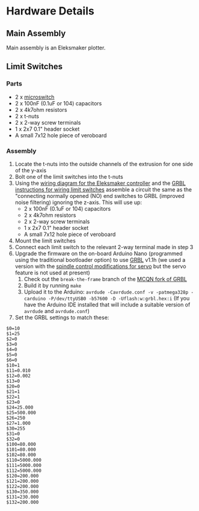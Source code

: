 # Hardware Details

## Main Assembly

Main assembly is an Eleksmaker plotter.

## Limit Switches

### Parts

* 2 x [microswitch](https://uk.rs-online.com/web/p/microswitches/0515690/)
* 2 x 100nF (0.1uF or 104) capacitors
* 2 x 4k7ohm resistors
* 2 x t-nuts
* 2 x 2-way screw terminals
* 1 x 2x7 0.1" header socket
* A small 7x12 hole piece of veroboard

### Assembly

1. Locate the t-nuts into the outside channels of the extrusion for one side of the y-axis
1. Bolt one of the limit switches into the t-nuts
1. Using the [wiring diagram for the Eleksmaker controller](http://eleksmakeross.oss-ap-southeast-1.aliyuncs.com/forum/39ad14ec-7469-424e-b0c8-6d4a160299d2.png) and the [GRBL instructions for wiring limit switches](https://github.com/gnea/grbl/wiki/Wiring-Limit-Switches) assemble a circuit the same as the "connecting normally opened (NO) end switches to GRBL (improved noise filtering) ignoring the z-axis.  This will use up:
   * 2 x 100nF (0.1uF or 104) capacitors
   * 2 x 4k7ohm resistors
   * 2 x 2-way screw terminals
   * 1 x 2x7 0.1" header socket
   * A small 7x12 hole piece of veroboard
1. Mount the limit switches
1. Connect each limit switch to the relevant 2-way terminal made in step 3
1. Upgrade the firmware on the on-board Arduino Nano (programmed using the traditional bootloader option) to use [GRBL](https://github.com/gnea/grbl) v1.1h (we used a version with the [spindle control modifications for servo](https://github.com/DWiskow/grbl1-1g-Servo) but the servo feature is not used at present)
   1. Check out the `break-the-frame` branch of the [MCQN fork of GRBL](https://github.com/mcqn/grbl/tree/break-the-frame)
   1. Build it by running `make`
   1. Upload it to the Arduino: `avrdude -Cavrdude.conf -v -patmega328p -carduino -P/dev/ttyUSB0 -b57600 -D -Uflash:w:grbl.hex:i` (If you have the Arduino IDE installed that will include a suitable version of `avrdude` and `avrdude.conf`)
1. Set the GRBL settings to match these:
```
$0=10
$1=25
$2=0
$3=0
$4=0
$5=0
$6=0
$10=1
$11=0.010
$12=0.002
$13=0
$20=0
$21=1
$22=1
$23=0
$24=25.000
$25=500.000
$26=250
$27=1.000
$30=255
$31=0
$32=0
$100=80.000
$101=80.000
$102=80.000
$110=5000.000
$111=5000.000
$112=5000.000
$120=200.000
$121=200.000
$122=200.000
$130=350.000
$131=230.000
$132=200.000
```

